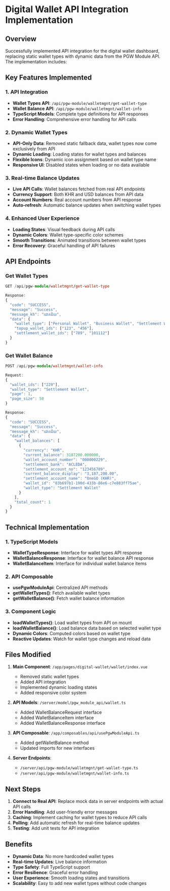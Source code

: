 # Digital Wallet API Integration Implementation

## Overview

Successfully implemented API integration for the digital wallet dashboard, replacing static wallet types with dynamic data from the PGW Module API. The implementation includes:

## Key Features Implemented

### 1. API Integration

- **Wallet Types API**: `/api/pgw-module/walletmgnt/get-wallet-type`
- **Wallet Balance API**: `/api/pgw-module/walletmgnt/wallet-info`
- **TypeScript Models**: Complete type definitions for API responses
- **Error Handling**: Comprehensive error handling for API calls

### 2. Dynamic Wallet Types

- **API-Only Data**: Removed static fallback data, wallet types now come exclusively from API
- **Dynamic Loading**: Loading states for wallet types and balances
- **Flexible Icons**: Dynamic icon assignment based on wallet type name
- **Responsive UI**: Disabled states when loading or no data available

### 3. Real-time Balance Updates

- **Live API Calls**: Wallet balances fetched from real API endpoints
- **Currency Support**: Both KHR and USD balances from API data
- **Account Numbers**: Real account numbers from API response
- **Auto-refresh**: Automatic balance updates when switching wallet types

### 4. Enhanced User Experience

- **Loading States**: Visual feedback during API calls
- **Dynamic Colors**: Wallet type-specific color schemes
- **Smooth Transitions**: Animated transitions between wallet types
- **Error Recovery**: Graceful handling of API failures

## API Endpoints

### Get Wallet Types

```typescript
GET /api/pgw-module/walletmgnt/get-wallet-type

Response:
{
  "code": "SUCCESS",
  "message": "Success",
  "message_kh": "ជោគជ័យ",
  "data": {
    "wallet_type": ["Personal Wallet", "Business Wallet", "Settlement Wallet"],
    "topup_wallet_ids": ["123", "456"],
    "settlement_wallet_ids": ["789", "101112"]
  }
}
```

### Get Wallet Balance

```typescript
POST /api/pgw-module/walletmgnt/wallet-info

Request:
{
  "wallet_ids": ["229"],
  "wallet_type": "Settlement Wallet",
  "page": 1,
  "page_size": 50
}

Response:
{
  "code": "SUCCESS",
  "message": "Success",
  "message_kh": "ជោគជ័យ",
  "data": {
    "wallet_balances": [
      {
        "currency": "KHR",
        "current_balance": 3187200.000000,
        "wallet_account_number": "000000229",
        "settlement_bank": "ACLEDA",
        "settlement_account_no": "123456789",
        "current_balance_display": "3,187,200.00",
        "settlement_account_name": "OneGO (KHR)",
        "wallet_id": "03b697b1-190d-433b-86e6-c7e883ff75ae",
        "wallet_type": "Settlement Wallet"
      }
    ],
    "total_count": 1
  }
}
```

## Technical Implementation

### 1. TypeScript Models

- **WalletTypeResponse**: Interface for wallet types API response
- **WalletBalanceResponse**: Interface for wallet balance API response
- **WalletBalanceItem**: Interface for individual wallet balance items

### 2. API Composable

- **usePgwModuleApi**: Centralized API methods
- **getWalletTypes()**: Fetch available wallet types
- **getWalletBalance()**: Fetch wallet balance information

### 3. Component Logic

- **loadWalletTypes()**: Load wallet types from API on mount
- **loadWalletBalance()**: Load balance data based on selected wallet type
- **Dynamic Colors**: Computed colors based on wallet type
- **Reactive Updates**: Watch for wallet type changes and reload data

## Files Modified

1. **Main Component**: `/app/pages/digital-wallet/wallet/index.vue`
   - Removed static wallet types
   - Added API integration
   - Implemented dynamic loading states
   - Added responsive color system

2. **API Models**: `/server/model/pgw_module_api/wallet.ts`
   - Added WalletBalanceRequest interface
   - Added WalletBalanceItem interface
   - Added WalletBalanceResponse interface

3. **API Composable**: `/app/composables/api/usePgwModuleApi.ts`
   - Added getWalletBalance method
   - Updated imports for new interfaces

4. **Server Endpoints**:
   - `/server/api/pgw-module/walletmgnt/get-wallet-type.ts`
   - `/server/api/pgw-module/walletmgnt/wallet-info.ts`

## Next Steps

1. **Connect to Real API**: Replace mock data in server endpoints with actual API calls
2. **Error Handling**: Add user-friendly error messages
3. **Caching**: Implement caching for wallet types to reduce API calls
4. **Polling**: Add automatic refresh for real-time balance updates
5. **Testing**: Add unit tests for API integration

## Benefits

- **Dynamic Data**: No more hardcoded wallet types
- **Real-time Updates**: Live balance information
- **Type Safety**: Full TypeScript support
- **Error Resilience**: Graceful error handling
- **User Experience**: Smooth loading states and transitions
- **Scalability**: Easy to add new wallet types without code changes
